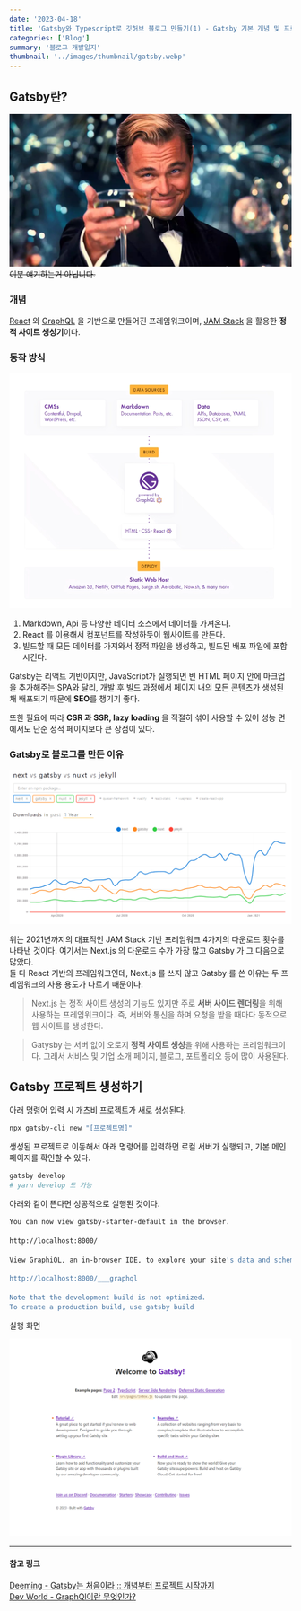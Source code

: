```yaml
---
date: '2023-04-18'
title: 'Gatsby와 Typescript로 깃허브 블로그 만들기(1) - Gatsby 기본 개념 및 프로젝트 생성'
categories: ['Blog']
summary: '블로그 개발일지'
thumbnail: '../images/thumbnail/gatsby.webp'
---
```


## Gatsby란?

![](./images/content/2023-04-18-16-44-28.png)
~~이분 얘기하는거 아닙니다.~~

### 개념

[React](https://ko.reactjs.org/) 와 [GraphQL](https://kotlinworld.com/330) 을 기반으로 만들어진 프레임워크이며, [JAM Stack](https://mnxmnz.github.io/gatsby/what-is-gatsby/) 을 활용한 **정적 사이트 생성기**이다.

### 동작 방식

![](./images/content/2023-04-18-14-11-08.png)

1. Markdown, Api 등 다양한 데이터 소스에서 데이터를 가져온다.
2. React 를 이용해서 컴포넌트를 작성하듯이 웹사이트를 만든다.
3. 빌드할 때 모든 데이터를 가져와서 정적 파일을 생성하고, 빌드된 배포 파일에 포함시킨다.

Gatsby는 리액트 기반이지만, JavaScript가 실행되면 빈 HTML 페이지 안에 마크업을 추가해주는 SPA와 달리, 개발 후 빌드 과정에서 페이지 내의 모든 콘텐츠가 생성된 채 배포되기 때문에 **SEO**를 챙기기 좋다.

또한 필요에 따라 **CSR 과 SSR, lazy loading** 을 적절히 섞어 사용할 수 있어 성능 면에서도 단순 정적 페이지보다 큰 장점이 있다.

### Gatsby로 블로그를 만든 이유

![](./images/content/2023-04-18-14-00-00.png)

위는 2021년까지의 대표적인 JAM Stack 기반 프레임워크 4가지의 다운로드 횟수를 나타낸 것이다. 여기서는 Next.js 의 다운로드 수가 가장 많고 Gatsby 가 그 다음으로 많았다.   
둘 다 React 기반의 프레임워크인데, Next.js 를 쓰지 않고 Gatsby 를 쓴 이유는 두 프레임워크의 사용 용도가 다르기 때문이다.

> Next.js 는 정적 사이트 생성의 기능도 있지만 주로 <strong>서버 사이드 렌더링</strong>을 위해 사용하는 프레임워크이다. 즉, 서버와 통신을 하며 요청을 받을 때마다 동적으로 웹 사이트를 생성한다.

> Gatysby 는 서버 없이 오로지 <strong>정적 사이트 생성</strong>을 위해 사용하는 프레임워크이다. 그래서 서비스 및 기업 소개 페이지, 블로그, 포트폴리오 등에 많이 사용된다.

## Gatsby 프로젝트 생성하기

아래 명령어 입력 시 개츠비 프로젝트가 새로 생성된다.

```bash
npx gatsby-cli new "[프로젝트명]"
```

생성된 프로젝트로 이동해서 아래 명령어를 입력하면 로컬 서버가 실행되고, 기본 메인페이지를 확인할 수 있다.

```bash
gatsby develop
# yarn develop 도 가능
```

아래와 같이 뜬다면 성공적으로 실행된 것이다.

```bash
You can now view gatsby-starter-default in the browser.

http://localhost:8000/

View GraphiQL, an in-browser IDE, to explore your site's data and schema

http://localhost:8000/___graphql

Note that the development build is not optimized.
To create a production build, use gatsby build
```

실행 화면

![](./images/content/2023-04-18-15-07-09.png)


---

#### 참고 링크

[Deeming - Gatsby는 처음이라 :: 개념부터 프로젝트 시작까지](https://mnxmnz.github.io/gatsby/what-is-gatsby/)   
[Dev World - GraphQl이란 무엇인가?](https://kotlinworld.com/330)